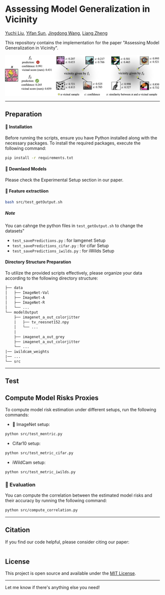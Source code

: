 # Assessing Model Generalization in Vicinity

 [Yuchi Liu](https://liuyvchi.github.io/), [Yifan Sun](https://yifansun-reid.github.io/), [Jingdong Wang](https://jingdongwang2017.github.io/), [Liang Zheng](https://zheng-lab.cecs.anu.edu.au)

This repository contains the implementation for the paper "Assessing Model Generalization in Vicinity".



![Figure 1](./figs/fig1.png)

---

## Preparation



#### :wrench: Installation

Before running the scripts, ensure you have Python installed along with the necessary packages. To install the required packages, execute the following command:

```bash
pip install -r requirements.txt
```

#### :wrench:  Downlaod Models

Please check the Experimental Setup section in our paper.

#### :wrench:  Feature extractiion

```bash
bash src/test_getOutput.sh
```

##### Note

You can cahnge the python files in `test_getOutput.sh` to change the datasets"
- `test_savePredictions.py` : for Iamgenet Setup
- `test_savePredictions_cifar.py` : for cifar Setup
- `test_savePredictions_iwilds.py` : for iWilds Setup
  


#### Directory Structure Preparation

To utilize the provided scripts effectively, please organize your data according to the following directory structure:

```
├── data
│   ├── ImageNet-Val
│   ├── ImageNet-A
│   ├── ImageNet-R
│   └── ...
└── modelOutput
    ├── imagenet_a_out_colorjitter
    |   ├── tv_reesnet152.npy
    │   └── ...
    |    
    ├── imagenet_a_out_grey
    ├── imagenet_a_out_colorjitter
    └── ...
|── iwildcam_weights
|── ...
└── src
```


---

## Test

## Compute Model Risks Proxies

To compute model risk estimation under different setups, run the following commands:

- :wrench: ImageNet setup:
```bash
python src/test_mentric.py
```

- Cifar10 setup:
```bash
python src/test_metric_cifar.py
```

- iWildCam setup:
```bash
python src/test_metric_iwilds.py
```

### :wrench: Evaluation

You can compute the correlation between the estimated model risks and their accuracy by running the following command:

```bash
python src/compute_correlation.py
```

---

## Citation

If you find our code helpful, please consider citing our paper:

```bibtex

```

## License

This project is open source and available under the [MIT License](LICENSE.md).

---

Let me know if there's anything else you need!